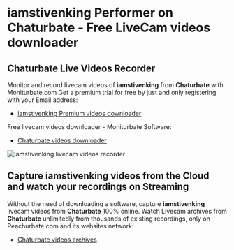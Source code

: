 # iamstivenking Performer on Chaturbate - Free LiveCam videos downloader

## Chaturbate Live Videos Recorder

Monitor and record livecam videos of **iamstivenking** from **Chaturbate** with Moniturbate.com
Get a premium trial for free by just and only registering with your Email address:
* [iamstivenking Premium videos downloader](https://moniturbate.com/request-demo-licence-key.html)

Free livecam videos downloader - Moniturbate Software:
* [Chaturbate videos downloader](https://moniturbate.com/moniturbate-download-software.html)

![iamstivenking livecam videos recorder](https://peachurnet.com/templates/moniturbate-software.png)


## Capture iamstivenking videos from the Cloud and watch your recordings on Streaming

Without the need of downloading a software, capture **iamstivenking** livecam videos from **Chaturbate** 100% online.
Watch Livecam archives from **Chaturbate** unlimitedly from thousands of existing recordings, only on Peachurbate.com and its websites network:
* [Chaturbate videos archives](https://peachurnet.com/)